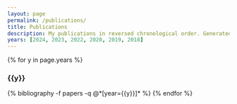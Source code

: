```yaml
---
layout: page
permalink: /publications/
title: Publications
description: My publications in reversed chronological order. Generated by jekyll-scholar. * denotes co-first authorship.
years: [2024, 2023, 2022, 2020, 2019, 2018]
---
```


{% for y in page.years %}
  <h3 class="year">{{y}}</h3>
  {% bibliography -f papers -q @*[year={{y}}]* %}
{% endfor %}

